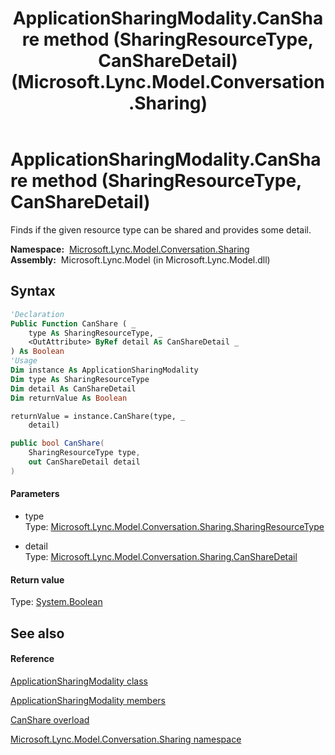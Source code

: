﻿---
title: ApplicationSharingModality.CanShare method (SharingResourceType, CanShareDetail) (Microsoft.Lync.Model.Conversation.Sharing)
TOCTitle: CanShare method (SharingResourceType, CanShareDetail)
ms:assetid: M:Microsoft.Lync.Model.Conversation.Sharing.ApplicationSharingModality.CanShare(Microsoft.Lync.Model.Conversation.Sharing.SharingResourceType,Microsoft.Lync.Model.Conversation.Sharing.CanShareDetail@)_DI_3_UC_OCS14MrefLyncWPF
ms:mtpsurl: https://msdn.microsoft.com/en-us/library/microsoft.lync.model.conversation.sharing.applicationsharingmodality.canshare(v=office.15)
ms:contentKeyID: 48601470
ms.date: 07/28/2014
mtps_version: v=office.15
dev_langs:
- vb
- csharp
---

# ApplicationSharingModality.CanShare method (SharingResourceType, CanShareDetail)

Finds if the given resource type can be shared and provides some detail.

**Namespace:**  [Microsoft.Lync.Model.Conversation.Sharing](microsoft-lync-model-conversation-sharing-namespace_2.md)  
**Assembly:**  Microsoft.Lync.Model (in Microsoft.Lync.Model.dll)

## Syntax

``` vb
'Declaration
Public Function CanShare ( _
    type As SharingResourceType, _
    <OutAttribute> ByRef detail As CanShareDetail _
) As Boolean
'Usage
Dim instance As ApplicationSharingModality
Dim type As SharingResourceType
Dim detail As CanShareDetail
Dim returnValue As Boolean

returnValue = instance.CanShare(type, _
    detail)
```

``` csharp
public bool CanShare(
    SharingResourceType type,
    out CanShareDetail detail
)
```

#### Parameters

  - type  
    Type: [Microsoft.Lync.Model.Conversation.Sharing.SharingResourceType](sharingresourcetype-enumeration-microsoft-lync-model-conversation-sharing_2.md)  

<!-- end list -->

  - detail  
    Type: [Microsoft.Lync.Model.Conversation.Sharing.CanShareDetail](cansharedetail-enumeration-microsoft-lync-model-conversation-sharing_2.md)  

#### Return value

Type: [System.Boolean](http://msdn2.microsoft.com/en-us/library/a28wyd50)  

## See also

#### Reference

[ApplicationSharingModality class](applicationsharingmodality-class-microsoft-lync-model-conversation-sharing_2.md)

[ApplicationSharingModality members](applicationsharingmodality-members-microsoft-lync-model-conversation-sharing_2.md)

[CanShare overload](applicationsharingmodality-canshare-method-microsoft-lync-model-conversation-sharing_2.md)

[Microsoft.Lync.Model.Conversation.Sharing namespace](microsoft-lync-model-conversation-sharing-namespace_2.md)

